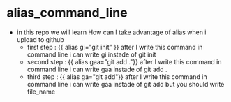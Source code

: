 # alias_command_line

* in this repo we will learn How can I take advantage of alias when i upload to github 
  * first step : {{ alias gi="git init" }} after I write this command in command line i can write gi instade of git init 
  * second step : {{ alias gaa="git add ."}} after I write this command in command line i can write gaa instade of git add .
  * third step : {{ alias ga="git add"}} after I write this command in command line i can write gaa instade of git add but you should write file_name
